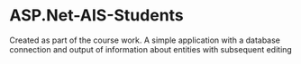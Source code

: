 # ASP.Net-AIS-Students

Created as part of the course work. A simple application with a database connection and output of information about entities with subsequent editing
